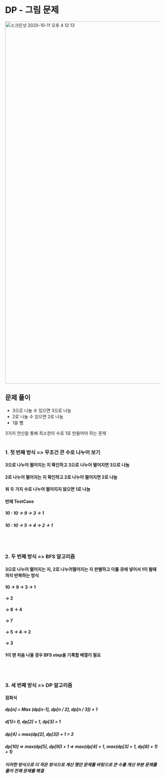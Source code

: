 # DP - 그림 문제
<img width="1179" alt="스크린샷 2020-10-11 오후 4 12 13" src="https://user-images.githubusercontent.com/42570260/95672539-94144880-0bdc-11eb-8743-e49e00e40de1.png">
</br>

## 문제 풀이

- 3으로 나눌 수 있으면 3으로 나눔
- 2로 나눌 수 있으면 2로 나눔
- 1을 뻄

3가지 연산을 통해 최소한의 수로 1로 만들어야 하는 문제
</br></br>

### 1. 첫 번째 방식 => 무조건 큰 수로 나누어 보기

 #### 3으로 나누어 떨어지는 지 확인하고 3으로 나누어 떨어지면 3으로 나눔
 #### 2로 나누어 떨어지는 지 확인하고  2로 나누어 떨어지면 2로 나눔
 #### 위 두 가지 수로 나누어 떨어지지 않으면 1로 나눔 

#### 반례 TestCase

##### 10 : 10 -> 9 -> 3 -> 1 </br>
##### 10 : 10 -> 5 -> 4 -> 2 -> 1</br>

</br></br>
### 2. 두 번째 방식 => BFS 알고리즘
 #### 3으로 나누어 떨어지는 지, 2로 나누어떨어지는 지 판별하고 이를 큐에 넣어서 1이 될때까지 반복하는 방식
 #### 10 -> 9 -> 3 -> 1
 ####              -> 2
 ####         -> 8 -> 4
 ####              -> 7
 ####    -> 5 -> 4 -> 2
 ####              -> 3
 #### 1이 맨 처음 나올 경우 BFS step을 기록할 배열이 필요
</br></br>
### 3. 세 번째 방식 => DP 알고리즘
 #### 점화식
 ##### dp[n] = Max (dp[n-1], dp[n / 2], dp[n / 3]) + 1
 ##### d[1]= 0, dp[2] = 1, dp[3] = 1
 ##### dp[4] = max(dp[2], dp[3]) + 1 = 2
 ##### dp[10] => max(dp[5], dp[9]) + 1 => max(dp[4] + 1, max(dp[3] + 1, dp[8] + 1) + 1)

##### 이러한 방식으로 더 작은 방식으로 계산 했던 문제를 바탕으로 큰 수를 계산 부분 문제를 풀어 전체 문제를 해결
